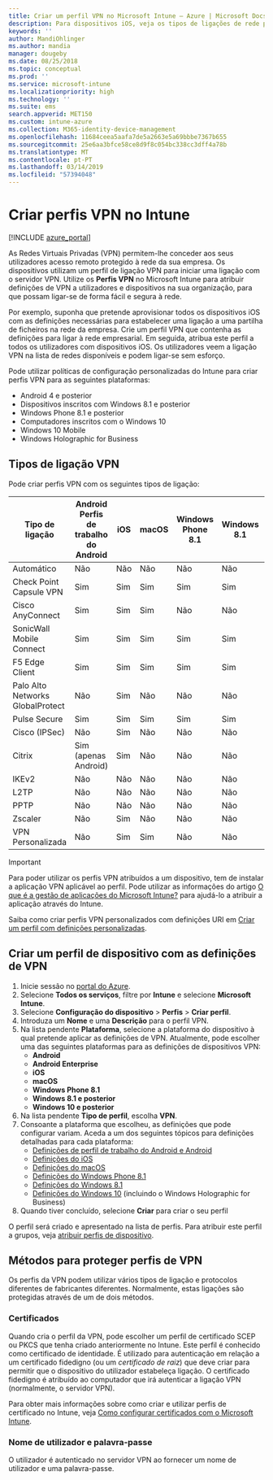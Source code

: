 ```yaml
---
title: Criar um perfil VPN no Microsoft Intune – Azure | Microsoft Docs
description: Para dispositivos iOS, veja os tipos de ligações de rede privada virtual (VPN), crie um perfil de dispositivo VPN no portal do Azure e veja as suas opções para proteger o perfil VPN com certificados ou o nome de utilizador e palavra-passe no Microsoft Intune.
keywords: ''
author: MandiOhlinger
ms.author: mandia
manager: dougeby
ms.date: 08/25/2018
ms.topic: conceptual
ms.prod: ''
ms.service: microsoft-intune
ms.localizationpriority: high
ms.technology: ''
ms.suite: ems
search.appverid: MET150
ms.custom: intune-azure
ms.collection: M365-identity-device-management
ms.openlocfilehash: 11684ceea5aafa7de5a2663e5a69bbbe7367b655
ms.sourcegitcommit: 25e6aa3bfce58ce8d9f8c054bc338cc3dff4a78b
ms.translationtype: MT
ms.contentlocale: pt-PT
ms.lasthandoff: 03/14/2019
ms.locfileid: "57394048"
---
```

# <a name="create-vpn-profiles-in-intune"></a>Criar perfis VPN no Intune

[!INCLUDE [azure_portal](./includes/azure_portal.md)]

As Redes Virtuais Privadas (VPN) permitem-lhe conceder aos seus utilizadores acesso remoto protegido à rede da sua empresa. Os dispositivos utilizam um perfil de ligação VPN para iniciar uma ligação com o servidor VPN. Utilize os **Perfis VPN** no Microsoft Intune para atribuir definições de VPN a utilizadores e dispositivos na sua organização, para que possam ligar-se de forma fácil e segura à rede.

Por exemplo, suponha que pretende aprovisionar todos os dispositivos iOS com as definições necessárias para estabelecer uma ligação a uma partilha de ficheiros na rede da empresa. Crie um perfil VPN que contenha as definições para ligar à rede empresarial. Em seguida, atribua este perfil a todos os utilizadores com dispositivos iOS. Os utilizadores veem a ligação VPN na lista de redes disponíveis e podem ligar-se sem esforço.

Pode utilizar políticas de configuração personalizadas do Intune para criar perfis VPN para as seguintes plataformas:

* Android 4 e posterior
* Dispositivos inscritos com Windows 8.1 e posterior
* Windows Phone 8.1 e posterior
* Computadores inscritos com o Windows 10
* Windows 10 Mobile
* Windows Holographic for Business

## <a name="vpn-connection-types"></a>Tipos de ligação VPN

Pode criar perfis VPN com os seguintes tipos de ligação:

|Tipo de ligação|Android<br>Perfis de trabalho do Android|iOS|macOS|Windows Phone 8.1|Windows 8.1|Windows 10|
|-|-|-|-|-|-|-|
|Automático|Não|Não|Não|Não|Não|Sim|
|Check Point Capsule VPN|Sim|Sim|Sim|Sim|Sim|Sim|
|Cisco AnyConnect|Sim|Sim|Sim|Não|Não|Não|
|SonicWall Mobile Connect|Sim|Sim|Sim|Sim|Sim|Sim|
|F5 Edge Client|Sim|Sim|Sim|Sim|Sim|Sim|
|Palo Alto Networks GlobalProtect|Não|Sim|Não|Não|Não|Sim|
|Pulse Secure|Sim|Sim|Sim|Sim|Sim|Sim|
|Cisco (IPSec)|Não|Sim|Não|Não|Não|Não|
|Citrix|Sim (apenas Android)|Sim|Não|Não|Não|Sim|
|IKEv2|Não|Não|Não|Não|Não|Sim|
|L2TP|Não|Não|Não|Não|Não|Sim|
|PPTP|Não|Não|Não|Não|Não|Sim|
|Zscaler|Não|Sim|Não|Não|Não|Não|
|VPN Personalizada|Não|Sim|Sim|Não|Não|Não|

> [!IMPORTANT]
> Para poder utilizar os perfis VPN atribuídos a um dispositivo, tem de instalar a aplicação VPN aplicável ao perfil. Pode utilizar as informações do artigo [O que é a gestão de aplicações do Microsoft Intune?](app-management.md) para ajudá-lo a atribuir a aplicação através do Intune.  

Saiba como criar perfis VPN personalizados com definições URI em [Criar um perfil com definições personalizadas](custom-settings-configure.md).

## <a name="create-a-device-profile-containing-vpn-settings"></a>Criar um perfil de dispositivo com as definições de VPN

1. Inicie sessão no [portal do Azure](https://portal.azure.com).
2. Selecione **Todos os serviços**, filtre por **Intune** e selecione **Microsoft Intune**.
3. Selecione **Configuração do dispositivo** > **Perfis** > **Criar perfil**.
4. Introduza um **Nome** e uma **Descrição** para o perfil VPN.
5. Na lista pendente **Plataforma**, selecione a plataforma do dispositivo à qual pretende aplicar as definições de VPN. Atualmente, pode escolher uma das seguintes plataformas para as definições de dispositivos VPN:
   - **Android**
   - **Android Enterprise**
   - **iOS**
   - **macOS**
   - **Windows Phone 8.1**
   - **Windows 8.1 e posterior**
   - **Windows 10 e posterior**
6. Na lista pendente **Tipo de perfil**, escolha **VPN**.
7. Consoante a plataforma que escolheu, as definições que pode configurar variam. Aceda a um dos seguintes tópicos para definições detalhadas para cada plataforma:
   - [Definições de perfil de trabalho do Android e Android](vpn-settings-android.md)
   - [Definições do iOS](vpn-settings-ios.md)
   - [Definições do macOS](vpn-settings-macos.md)
   - [Definições do Windows Phone 8.1](vpn-settings-windows-phone-8-1.md)
   - [Definições do Windows 8.1](vpn-settings-windows-8-1.md)
   - [Definições do Windows 10](vpn-settings-windows-10.md) (incluindo o Windows Holographic for Business)
8. Quando tiver concluído, selecione **Criar** para criar o seu perfil

O perfil será criado e apresentado na lista de perfis. Para atribuir este perfil a grupos, veja [atribuir perfis de dispositivo](device-profile-assign.md).

## <a name="methods-of-securing-vpn-profiles"></a>Métodos para proteger perfis de VPN

Os perfis da VPN podem utilizar vários tipos de ligação e protocolos diferentes de fabricantes diferentes. Normalmente, estas ligações são protegidas através de um de dois métodos.

### <a name="certificates"></a>Certificados

Quando cria o perfil da VPN, pode escolher um perfil de certificado SCEP ou PKCS que tenha criado anteriormente no Intune. Este perfil é conhecido como certificado de identidade. É utilizado para autenticação em relação a um certificado fidedigno (ou um *certificado de raiz*) que deve criar para permitir que o dispositivo do utilizador estabeleça ligação. O certificado fidedigno é atribuído ao computador que irá autenticar a ligação VPN (normalmente, o servidor VPN).

Para obter mais informações sobre como criar e utilizar perfis de certificado no Intune, veja [Como configurar certificados com o Microsoft Intune](certificates-configure.md).

### <a name="user-name-and-password"></a>Nome de utilizador e palavra-passe

O utilizador é autenticado no servidor VPN ao fornecer um nome de utilizador e uma palavra-passe.
